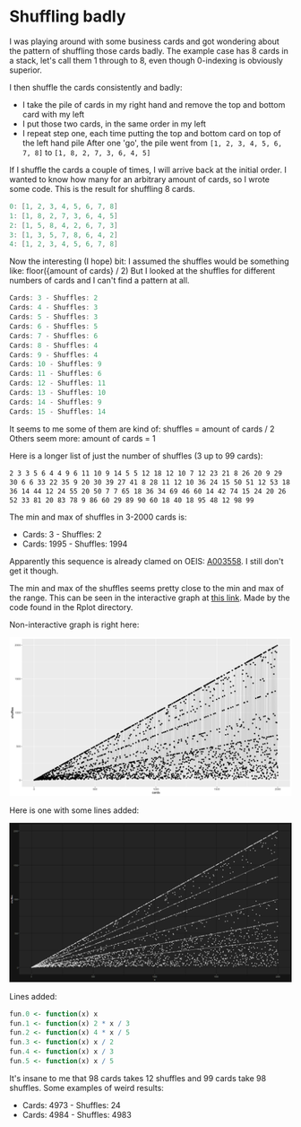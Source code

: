 # Shuffling badly

I was playing around with some business cards and got wondering about the pattern of shuffling those cards badly. The example case has 8 cards in a stack, let's call them 1 through to 8, even though 0-indexing is obviously superior.

I then shuffle the cards consistently and badly:
- I take the pile of cards in my right hand and remove the top and bottom card with my left
- I put those two cards, in the same order in my left
- I repeat step one, each time putting the top and bottom card on top of the left hand pile
After one 'go',  the pile went from 
```[1, 2, 3, 4, 5, 6, 7, 8]```
to 
```[1, 8, 2, 7, 3, 6, 4, 5]```

If I shuffle the cards a couple of times, I will arrive back at the initial order.
I wanted to know how many for an arbitrary amount of cards, so I wrote some code.
This is the result for shuffling 8 cards.
```kotlin
0: [1, 2, 3, 4, 5, 6, 7, 8]
1: [1, 8, 2, 7, 3, 6, 4, 5]
2: [1, 5, 8, 4, 2, 6, 7, 3]
3: [1, 3, 5, 7, 8, 6, 4, 2]
4: [1, 2, 3, 4, 5, 6, 7, 8]
```

Now the interesting (I hope) bit:
I assumed the shuffles would be something like:  floor({amount of cards} / 2)
But I looked at the shuffles for different numbers of cards and I can't find a pattern at all.

```kotlin
Cards: 3 - Shuffles: 2
Cards: 4 - Shuffles: 3
Cards: 5 - Shuffles: 3
Cards: 6 - Shuffles: 5
Cards: 7 - Shuffles: 6
Cards: 8 - Shuffles: 4
Cards: 9 - Shuffles: 4
Cards: 10 - Shuffles: 9
Cards: 11 - Shuffles: 6
Cards: 12 - Shuffles: 11
Cards: 13 - Shuffles: 10
Cards: 14 - Shuffles: 9
Cards: 15 - Shuffles: 14
```

It seems to me some of them are kind of: shuffles = amount of cards / 2
Others seem more: amount of cards = 1

Here is a longer list of just the number of shuffles (3 up to 99 cards):

```
2 3 3 5 6 4 4 9 6 11 10 9 14 5 5 12 18 12 10 7 12 23 21 8 26 20 9 29 30 6 6 33 22 35 9 20 30 39 27 41 8 28 11 12 10 36 24 15 50 51 12 53 18 36 14 44 12 24 55 20 50 7 7 65 18 36 34 69 46 60 14 42 74 15 24 20 26 52 33 81 20 83 78 9 86 60 29 89 90 60 18 40 18 95 48 12 98 99
```

The min and max of shuffles in 3-2000 cards is:
- Cards: 3 - Shuffles: 2
- Cards: 1995 - Shuffles: 1994

Apparently this sequence is already clamed on OEIS: [A003558](https://oeis.org/A003558). I still don't get it though.

The min and max of the shuffles seems pretty close to the min and max of the range.
This can be seen in the interactive graph at [this link](https://tomasnieboer.shinyapps.io/Shuffles/).
Made by the code found in the Rplot directory.

Non-interactive graph is right here:

![Scatterplot](Rplot/Scatterplot.svg)

Here is one with some lines added:

![Scatterplot with Lines](Rplot/ScatterplotWithLines.png)

Lines added:
```r
fun.0 <- function(x) x
fun.1 <- function(x) 2 * x / 3
fun.2 <- function(x) 4 * x / 5
fun.3 <- function(x) x / 2
fun.4 <- function(x) x / 3
fun.5 <- function(x) x / 5
```

It's insane to me that 98 cards takes 12 shuffles and 99 cards take 98 shuffles.
Some examples of weird results:
- Cards: 4973 - Shuffles: 24
- Cards: 4984 - Shuffles: 4983
